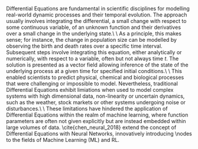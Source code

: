 Differential Equations are fundamental in scientific disciplines for modelling real-world dynamic processes and their temporal evolution. The approach usually involves integrating the differential, a small change with respect to some continuous variable, of an unknown function and their derivatives over a small change in the underlying state.\\ \\ 
As a principle, this makes sense; for instance, the change in population size can be modelled by observing the birth and death rates over a specific time interval. Subsequent steps involve integrating this equation, either analytically or numerically, with respect to a variable, often but not always time $t$. The solution is presented as a vector field allowing inference of the state of the underlying process at a given time for specified initial conditions.\\ \\ 
This enabled scientists to predict physical, chemical and biological processes that were challenging or impossible to model. Nevertheless, traditional Differential Equations exhibit limiations when used to model complex systems with high dimensional data, non-linearity or uncertain dynamics, such as the weather, stock markets or other systems undergoing noise or disturbances.\\ \\
These limitations have hindered the application of Differential Equations within the realm of machine learning, where function parameters are often not given explicitly but are instead embedded within large volumes of data. \cite{chen_neural_2018} extend the concept of Differential Equations with Neural Networks, innovatively introducing \nodes to the fields of Machine Learning (ML) and RL. 